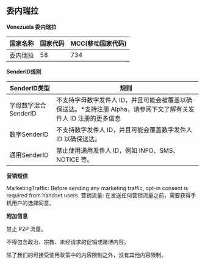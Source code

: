 ## 委内瑞拉

__Venezuela 委内瑞拉__

| 国家名称 | 国家代码 | MCC(移动国家代码) |
|------|------|-------------|
| 委内瑞拉 | 58   | 	734        |

__SenderID规则__

| SenderID类型     | 规则                                                              |
|----------------|-----------------------------------------------------------------|
| 字母数字混合SenderID | 不支持字母数字发件人 ID，并且可能会被覆盖以确保送达。*支持注册 Alpha，请参阅下文了解有关发件人 ID 注册的更多信息 |
| 数字SenderID     | 	不支持数字发件人 ID，并且可能会覆盖数字发件人 ID 以确保送达。                             |
| 通用SenderID     | 禁止使用通用发件人 ID，例如 INFO、SMS、NOTICE 等。                              |


__营销短信__

MarketingTraffic: Before sending any marketing traffic, opt-in consent is required from handset users.
营销流量: 在发送任何营销流量之前，需要获得手机用户的选择同意。

__附加信息__

禁止 P2P 流量。

不得包含政治、宗教、未经请求的促销或赌博内容。

除了我们的可接受使用政策中的内容限制之外，没有其他内容限制。
